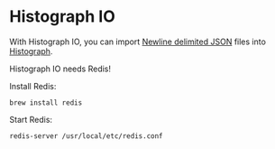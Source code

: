 # Histograph IO

With Histograph IO, you can import [Newline delimited JSON](http://ndjson.org/) files into [Histograph](https://github.com/erfgoed-en-locatie/histograph).

Histograph IO needs Redis!

Install Redis:

    brew install redis

Start Redis:

    redis-server /usr/local/etc/redis.conf
